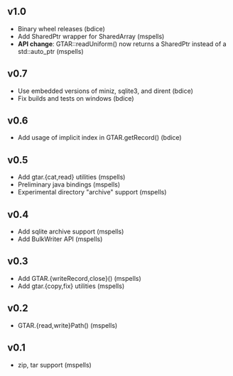 ## v1.0

- Binary wheel releases (bdice)
- Add SharedPtr wrapper for SharedArray (mspells)
- **API change**: GTAR::readUniform() now returns a SharedPtr instead of a std::auto_ptr (mspells)

## v0.7

- Use embedded versions of miniz, sqlite3, and dirent (bdice)
- Fix builds and tests on windows (bdice)

## v0.6

- Add usage of implicit index in GTAR.getRecord() (bdice)

## v0.5

- Add gtar.{cat,read} utilities (mspells)
- Preliminary java bindings (mspells)
- Experimental directory "archive" support (mspells)

## v0.4

- Add sqlite archive support (mspells)
- Add BulkWriter API (mspells)

## v0.3

- Add GTAR.{writeRecord,close}() (mspells)
- Add gtar.{copy,fix} utilities (mspells)

## v0.2

- GTAR.{read,write}Path() (mspells)

## v0.1

- zip, tar support (mspells)

